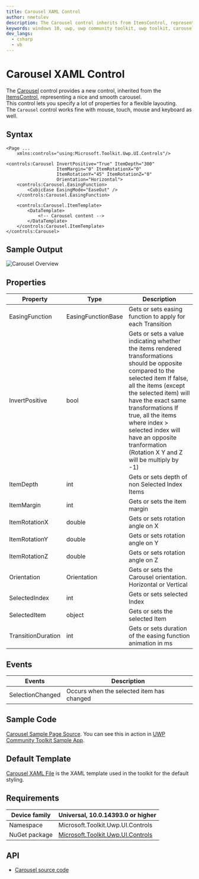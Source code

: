 ```yaml
---
title: Carousel XAML Control
author: nmetulev
description: The Carousel control inherits from ItemsControl, representing a nice and smooth carousel.
keywords: windows 10, uwp, uwp community toolkit, uwp toolkit, carousel, xaml control, xaml
dev_langs:
  - csharp
  - vb
---
```


# Carousel XAML Control 

The [Carousel](https://docs.microsoft.com/dotnet/api/microsoft.toolkit.uwp.ui.controls.carousel) control provides a new control, inherited from the [ItemsControl](https://docs.microsoft.com/uwp/api/Windows.UI.Xaml.Controls.ItemsControl), representing a nice and smooth carousel.  
This control lets you specify a lot of properties for a flexible layouting.  
The `Carousel` control works fine with mouse, touch, mouse and keyboard as well.

## Syntax

```xaml
<Page ...
    xmlns:controls="using:Microsoft.Toolkit.Uwp.UI.Controls"/>

<controls:Carousel InvertPositive="True" ItemDepth="300"
                   ItemMargin="0" ItemRotationX="0"
                   ItemRotationY="45" ItemRotationZ="0"
                   Orientation="Horizontal">
    <controls:Carousel.EasingFunction>
        <CubicEase EasingMode="EaseOut" />
    </controls:Carousel.EasingFunction>

    <controls:Carousel.ItemTemplate>
        <DataTemplate>
            <!-- Carousel content -->
        </DataTemplate>
    </controls:Carousel.ItemTemplate>
</controls:Carousel>
```

## Sample Output

![Carousel Overview](../resources/images/Controls/Carousel-Overview.gif)  

## Properties

| Property | Type | Description |
| -- | -- | -- |
| EasingFunction | EasingFunctionBase | Gets or sets easing function to apply for each Transition |
| InvertPositive | bool | Gets or sets a value indicating whether the items rendered transformations should be opposite compared to the selected item If false, all the items (except the selected item) will have the exact same transformations If true, all the items where index > selected index will have an opposite tranformation (Rotation X Y and Z will be multiply by -1) |
| ItemDepth | int | Gets or sets depth of non Selected Index Items |
| ItemMargin | int | Gets or sets the item margin |
| ItemRotationX | double | Gets or sets rotation angle on X |
| ItemRotationY | double | Gets or sets rotation angle on Y |
| ItemRotationZ | double | Gets or sets rotation angle on Z |
| Orientation | Orientation | Gets or sets the Carousel orientation. Horizontal or Vertical |
| SelectedIndex | int | Gets or sets selected Index |
| SelectedItem | object | Gets or sets the selected Item |
| TransitionDuration | int | Gets or sets duration of the easing function animation in ms |

## Events

| Events | Description |
| -- | -- |
| SelectionChanged | Occurs when the selected item has changed |

## Sample Code

[Carousel Sample Page Source](https://github.com/Microsoft/UWPCommunityToolkit/tree/master/Microsoft.Toolkit.Uwp.SampleApp/SamplePages/Carousel). You can see this in action in [UWP Community Toolkit Sample App](https://www.microsoft.com/store/apps/9NBLGGH4TLCQ).

## Default Template 

[Carousel XAML File](https://github.com/Microsoft/UWPCommunityToolkit/blob/master/Microsoft.Toolkit.Uwp.UI.Controls/Carousel/Carousel.xaml) is the XAML template used in the toolkit for the default styling.

## Requirements

| Device family | Universal, 10.0.14393.0 or higher |
| -- | -- |
| Namespace | Microsoft.Toolkit.Uwp.UI.Controls |
| NuGet package | [Microsoft.Toolkit.Uwp.UI.Controls](https://www.nuget.org/packages/Microsoft.Toolkit.Uwp.UI.Controls/) |

## API

* [Carousel source code](https://github.com/Microsoft/UWPCommunityToolkit/tree/master/Microsoft.Toolkit.Uwp.UI.Controls/Carousel)

